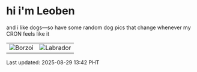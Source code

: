 # hi i'm Leoben

and i like dogs—so have some random dog pics that change whenever my CRON feels like it

|  |  |
|--------|----------|
| ![Borzoi](https://random-dog-vercel.vercel.app/api/random-borzoi?v=1756446178) | ![Labrador](https://random-dog-vercel.vercel.app/api/random-labrador?v=1756446178) |

Last updated: 2025-08-29 13:42 PHT
